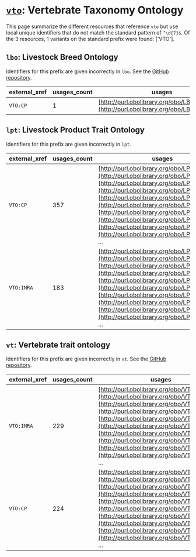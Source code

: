 # [`vto`](https://bioregistry.io/vto): Vertebrate Taxonomy Ontology

This page summarize the different resources that reference `vto`
but use local unique identifiers that do not match the standard pattern of
`^\d{7}$`. Of the 3 resources,
1 variants on the standard prefix were found: ['VTO'].

## `lbo`: Livestock Breed Ontology

Identifiers for this prefix are given incorrectly in `lbo`. See the [GitHub repository](https://github.com/AnimalGenome/livestock-breed-ontology).

| external_xref   |   usages_count | usages                                                                                   |
|-----------------|----------------|------------------------------------------------------------------------------------------|
| `VTO:CP`        |              1 | [http://purl.obolibrary.org/obo/LBO_0001090](http://purl.obolibrary.org/obo/LBO_0001090) |

## `lpt`: Livestock Product Trait Ontology

Identifiers for this prefix are given incorrectly in `lpt`.

| external_xref   |   usages_count | usages                                                                                                                                                                                                                                                                                                                                                                                                                                                                |
|-----------------|----------------|-----------------------------------------------------------------------------------------------------------------------------------------------------------------------------------------------------------------------------------------------------------------------------------------------------------------------------------------------------------------------------------------------------------------------------------------------------------------------|
| `VTO:CP`        |            357 | [http://purl.obolibrary.org/obo/LPT_0000001](http://purl.obolibrary.org/obo/LPT_0000001), [http://purl.obolibrary.org/obo/LPT_0000002](http://purl.obolibrary.org/obo/LPT_0000002), [http://purl.obolibrary.org/obo/LPT_0000003](http://purl.obolibrary.org/obo/LPT_0000003), [http://purl.obolibrary.org/obo/LPT_0000004](http://purl.obolibrary.org/obo/LPT_0000004), [http://purl.obolibrary.org/obo/LPT_0000005](http://purl.obolibrary.org/obo/LPT_0000005), ... |
| `VTO:INRA`      |            183 | [http://purl.obolibrary.org/obo/LPT_0000038](http://purl.obolibrary.org/obo/LPT_0000038), [http://purl.obolibrary.org/obo/LPT_0010003](http://purl.obolibrary.org/obo/LPT_0010003), [http://purl.obolibrary.org/obo/LPT_0010007](http://purl.obolibrary.org/obo/LPT_0010007), [http://purl.obolibrary.org/obo/LPT_0010008](http://purl.obolibrary.org/obo/LPT_0010008), [http://purl.obolibrary.org/obo/LPT_0010009](http://purl.obolibrary.org/obo/LPT_0010009), ... |

## `vt`: Vertebrate trait ontology

Identifiers for this prefix are given incorrectly in `vt`. See the [GitHub repository](https://github.com/AnimalGenome/vertebrate-trait-ontology).

| external_xref   |   usages_count | usages                                                                                                                                                                                                                                                                                                                                                                                                                                                      |
|-----------------|----------------|-------------------------------------------------------------------------------------------------------------------------------------------------------------------------------------------------------------------------------------------------------------------------------------------------------------------------------------------------------------------------------------------------------------------------------------------------------------|
| `VTO:INRA`      |            229 | [http://purl.obolibrary.org/obo/VT_0001131](http://purl.obolibrary.org/obo/VT_0001131), [http://purl.obolibrary.org/obo/VT_0010001](http://purl.obolibrary.org/obo/VT_0010001), [http://purl.obolibrary.org/obo/VT_0010004](http://purl.obolibrary.org/obo/VT_0010004), [http://purl.obolibrary.org/obo/VT_0010018](http://purl.obolibrary.org/obo/VT_0010018), [http://purl.obolibrary.org/obo/VT_0010029](http://purl.obolibrary.org/obo/VT_0010029), ... |
| `VTO:CP`        |            224 | [http://purl.obolibrary.org/obo/VT_0000001](http://purl.obolibrary.org/obo/VT_0000001), [http://purl.obolibrary.org/obo/VT_0000009](http://purl.obolibrary.org/obo/VT_0000009), [http://purl.obolibrary.org/obo/VT_0000072](http://purl.obolibrary.org/obo/VT_0000072), [http://purl.obolibrary.org/obo/VT_0000116](http://purl.obolibrary.org/obo/VT_0000116), [http://purl.obolibrary.org/obo/VT_0000444](http://purl.obolibrary.org/obo/VT_0000444), ... |

